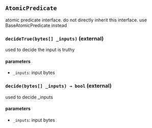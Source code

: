 ## `AtomicPredicate`


atomic predicate interface. do not directly inherit this interface. use BaseAtomicPredicate instead
### `decideTrue(bytes[] _inputs)` (external)


used to decide the input is truthy

#### parameters
- `_inputs`: input bytes
### `decide(bytes[] _inputs) → bool` (external)


used to decide _inputs

#### parameters
- `_inputs`: input bytes
